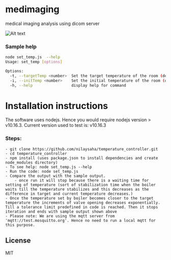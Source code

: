 # medimaging
medical imaging analysis using dicom server

![Alt text](images/exam_wattx.png?raw=true "Title")




### Sample help
```sh
node set_temp.js  --help
Usage: set_temp [options]

Options:
  -t, --targetTemp <number>  Set the target temperature of the room (default: 23.5)
  -i, --initTemp <number>    Set the initial temperature of the room (default: 18)
  -h, --help                 display help for command
```




# Installation instructions
The software uses nodejs. Hence you would require nodejs version > v10.16.3. Current version used to test is: v10.16.3

### Steps:
    - git clone https://github.com/nilaysaha/temperature_controller.git
    - cd temperature_controller
    - npm install (uses package.json to install dependencies and create node_modules directory)
    - To see help: node set_temp.js --help
    - Run the code: node set_temp.js
    - Compare the output with the sample output.
        - once run it will stop because there is a waiting time for setting of temperature (sort of stabilization time when the boiler waits till the temperature stabilizes and this decreases as the difference in target and current temperature decreases.)
    - Once the temperature set by boiler becomes closer to the target temperature the increments of valve opening decreases exponentially. Till a tolerance limit predefined in code is reached. Then it stops iteration and ends with sample output shown above
    - Please note: We are using the mqtt server from 'mqtt://test.mosquitto.org'. Hence no need to run a local mqtt for this purpose.
License
----
MIT
